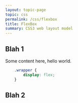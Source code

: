 ```yaml
---
layout: topic-page
topic: css
permalink: /css/flexbox
title: FlexBox
summary: CSS3 web layout model
---
```



## Blah 1

Some content here, hello world.

```css
    .wrapper {
        display: flex;
    }
```

## Blah 2